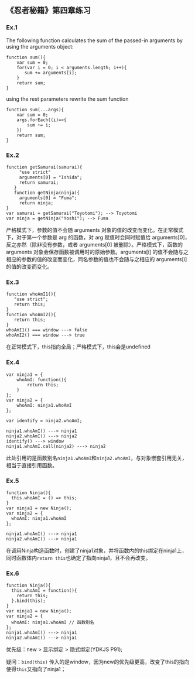 ## 《忍者秘籍》第四章练习

### Ex.1

The following function calculates the sum of the passed-in arguments by using the arguments object:
```
function sum(){
    var sum = 0;
    for(var i = 0; i < arguments.length; i++){
       sum += arguments[i];
    }
    return sum; 
}
```
using the rest parameters rewrite the sum function

```
function sum(...args){
	var sum = 0;
	args.forEach((i)=>{
		sum += i;
	})
	return sum;
}
```

### Ex.2

```
function getSamurai(samurai){
     "use strict"
     arguments[0] = "Ishida";
     return samurai;
   }
   function getNinja(ninja){
     arguments[0] = "Fuma";
     return ninja;
}
var samurai = getSamurai("Toyotomi"); --> Toyotomi
var ninja = getNinja("Yoshi"); --> Fuma
```

严格模式下，参数的值不会随 arguments 对象的值的改变而变化。在正常模式下，对于第一个参数是 arg 的函数，对 arg 赋值时会同时赋值给 arguments[0]，反之亦然（除非没有参数，或者 arguments[0] 被删除）。严格模式下，函数的 arguments 对象会保存函数被调用时的原始参数。arguments[i] 的值不会随与之相应的参数的值的改变而变化，同名参数的值也不会随与之相应的 arguments[i] 的值的改变而变化。

### Ex.3
```
function whoAmI1(){
   "use strict";
   return this;
}
function whoAmI2(){
   return this;
}
whoAmI1() === window ---> false
whoAmI2() === window ---> true
```
在正常模式下，this指向全局；严格模式下，this会是undefined

### Ex.4

```
var ninja1 = {
    whoAmI: function(){
        return this;
    }
};
var ninja2 = {
    whoAmI: ninja1.whoAmI
};

var identify = ninja2.whoAmI;

ninja1.whoAmI() ---> ninja1
ninja2.whoAmI() ---> ninja2
identify() ---> window
ninja1.whoAmI.call(ninja2) ---> ninja2
```
此处引用的是函数别名`ninja1.whoAmI`和`ninja2.whoAmI`，与对象嵌套引用无关，相当于直接引用函数。

### Ex.5

```
function Ninja(){
  this.whoAmI = () => this;
}
var ninja1 = new Ninja();
var ninja2 = {
  whoAmI: ninja1.whoAmI
};

ninja1.whoAmI() ---> ninja1
ninja2.whoAmI() ---> ninja1
```
在调用Ninja构造函数时，创建了ninja1对象，并将函数内的this绑定在ninja1上，同时函数体内`return this`也确定了指向ninja1，且不会再改变。


### Ex.6

```
function Ninja(){
  this.whoAmI = function(){
    return this;
  }.bind(this); 
}
var ninja1 = new Ninja();
var ninja2 = {
  whoAmI: ninja1.whoAmI // 函数别名
};
ninja1.whoAmI() ---> ninja1
ninja2.whoAmI() ---> ninja1
```

优先级：new > 显示绑定 > 隐式绑定(YDKJS P91);

疑问：`bind(this)` 传入的是window，因为new的优先级更高，改变了this的指向使得`this`又指向了ninja1；